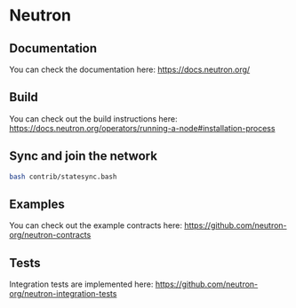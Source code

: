 # Neutron

## Documentation

You can check the documentation here: https://docs.neutron.org/

## Build

You can check out the build instructions here: https://docs.neutron.org/operators/running-a-node#installation-process

## Sync and join the network

```bash
bash contrib/statesync.bash
```

## Examples

You can check out the example contracts here: https://github.com/neutron-org/neutron-contracts

## Tests

Integration tests are implemented here: https://github.com/neutron-org/neutron-integration-tests
